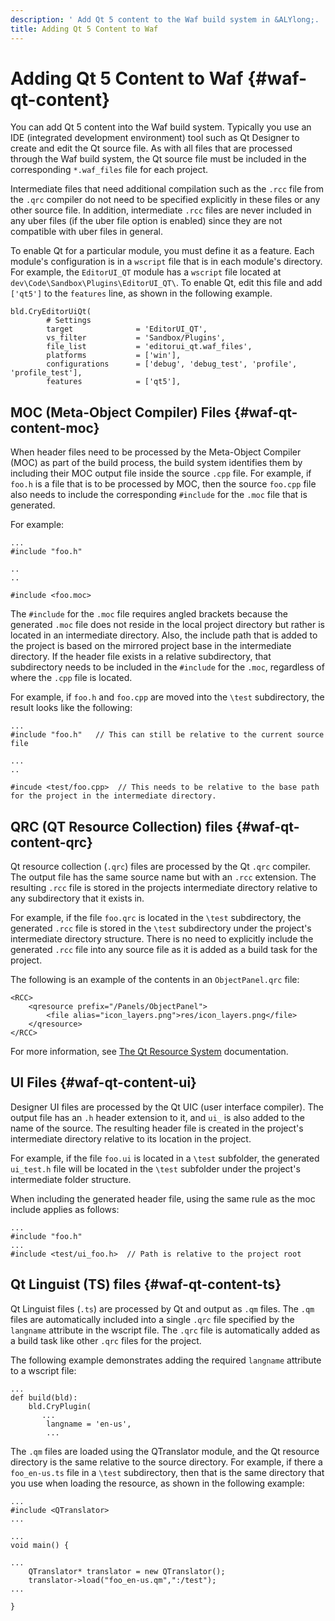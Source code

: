 ```yaml
---
description: ' Add Qt 5 content to the Waf build system in &ALYlong;. '
title: Adding Qt 5 Content to Waf
---
```

# Adding Qt 5 Content to Waf {#waf-qt-content}

You can add Qt 5 content into the Waf build system\. Typically you use an IDE \(integrated development environment\) tool such as Qt Designer to create and edit the Qt source file\. As with all files that are processed through the Waf build system, the Qt source file must be included in the corresponding `*.waf_files` file for each project\.

Intermediate files that need additional compilation such as the `.rcc` file from the `.qrc` compiler do not need to be specified explicitly in these files or any other source file\. In addition, intermediate `.rcc` files are never included in any uber files \(if the uber file option is enabled\) since they are not compatible with uber files in general\.

To enable Qt for a particular module, you must define it as a feature\. Each module's configuration is in a `wscript` file that is in each module's directory\. For example, the `EditorUI_QT` module has a `wscript` file located at `dev\Code\Sandbox\Plugins\EditorUI_QT\`\. To enable Qt, edit this file and add `['qt5']` to the `features` line, as shown in the following example\.

```
bld.CryEditorUiQt(
        # Settings
        target              = 'EditorUI_QT',
        vs_filter           = 'Sandbox/Plugins',
        file_list           = 'editorui_qt.waf_files',
        platforms           = ['win'],
        configurations      = ['debug', 'debug_test', 'profile', 'profile_test'],
        features            = ['qt5'],
```

## MOC \(Meta\-Object Compiler\) Files {#waf-qt-content-moc}

When header files need to be processed by the Meta\-Object Compiler \(MOC\) as part of the build process, the build system identifies them by including their MOC output file inside the source `.cpp` file\. For example, if `foo.h` is a file that is to be processed by MOC, then the source `foo.cpp` file also needs to include the corresponding `#include` for the `.moc` file that is generated\.

For example:

```
...
#include "foo.h"

..
..

#include <foo.moc>
```

The `#include` for the `.moc` file requires angled brackets because the generated `.moc` file does not reside in the local project directory but rather is located in an intermediate directory\. Also, the include path that is added to the project is based on the mirrored project base in the intermediate directory\. If the header file exists in a relative subdirectory, that subdirectory needs to be included in the `#include` for the `.moc`, regardless of where the `.cpp` file is located\.

For example, if `foo.h` and `foo.cpp` are moved into the `\test` subdirectory, the result looks like the following:

```
...
#include "foo.h"   // This can still be relative to the current source file

...
..

#incude <test/foo.cpp>  // This needs to be relative to the base path for the project in the intermediate directory.
```

## QRC \(QT Resource Collection\) files {#waf-qt-content-qrc}

Qt resource collection \(`.qrc`\) files are processed by the Qt `.qrc` compiler\. The output file has the same source name but with an `.rcc` extension\. The resulting `.rcc` file is stored in the projects intermediate directory relative to any subdirectory that it exists in\.

For example, if the file `foo.qrc` is located in the `\test` subdirectory, the generated `.rcc` file is stored in the `\test` subdirectory under the project's intermediate directory structure\. There is no need to explicitly include the generated `.rcc` file into any source file as it is added as a build task for the project\.

The following is an example of the contents in an `ObjectPanel.qrc` file:

```
<RCC>
    <qresource prefix="/Panels/ObjectPanel">
        <file alias="icon_layers.png">res/icon_layers.png</file>
    </qresource>
</RCC>
```

For more information, see [The Qt Resource System](http://doc.qt.io/qt-5/resources.html) documentation\.

## UI Files {#waf-qt-content-ui}

Designer UI files are processed by the Qt UIC \(user interface compiler\)\. The output file has an `.h` header extension to it, and `ui_` is also added to the name of the source\. The resulting header file is created in the project's intermediate directory relative to its location in the project\.

For example, if the file `foo.ui` is located in a `\test` subfolder, the generated `ui_test.h` file will be located in the `\test` subfolder under the project's intermediate folder structure\.

When including the generated header file, using the same rule as the moc include applies as follows:

```
...
#include "foo.h"
...
#include <test/ui_foo.h>  // Path is relative to the project root
```

## Qt Linguist \(TS\) files {#waf-qt-content-ts}

Qt Linguist files \(`.ts`\) are processed by Qt and output as `.qm` files\. The `.qm` files are automatically included into a single `.qrc` file specified by the `langname` attribute in the wscript file\. The `.qrc` file is automatically added as a build task like other `.qrc` files for the project\.

The following example demonstrates adding the required `langname` attribute to a wscript file:

```
...
def build(bld):
    bld.CryPlugin(
       ...
        langname = 'en-us',
        ...
```

The `.qm` files are loaded using the QTranslator module, and the Qt resource directory is the same relative to the source directory\. For example, if there a `foo_en-us.ts` file in a `\test` subdirectory, then that is the same directory that you use when loading the resource, as shown in the following example:

```
...
#include <QTranslator>
...

...
void main() {

...
    QTranslator* translator = new QTranslator();
    translator->load("foo_en-us.qm",":/test");
...

}
```